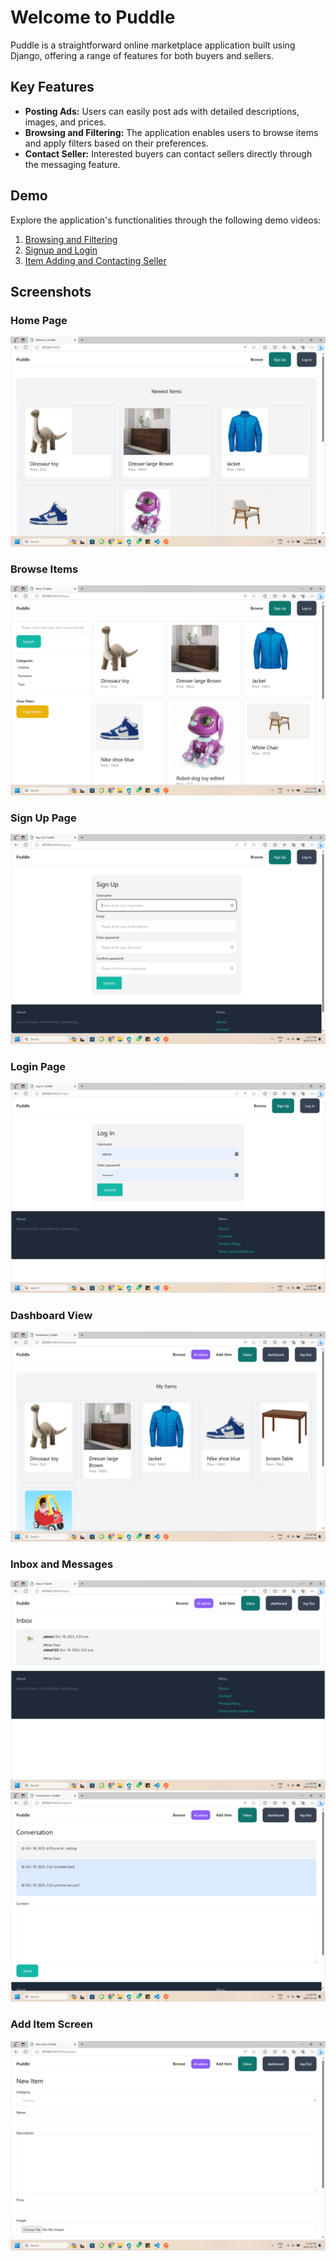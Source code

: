 # Welcome to Puddle

Puddle is a straightforward online marketplace application built using Django, offering a range of features for both buyers and sellers.

## Key Features
- **Posting Ads:** Users can easily post ads with detailed descriptions, images, and prices.
- **Browsing and Filtering:** The application enables users to browse items and apply filters based on their preferences.
- **Contact Seller:** Interested buyers can contact sellers directly through the messaging feature.

## Demo
Explore the application's functionalities through the following demo videos:
1. [Browsing and Filtering](https://www.youtube.com/watch?v=JCnVWT07hxM)
2. [Signup and Login](https://www.youtube.com/watch?v=ZhB0bdHcg6M)
3. [Item Adding and Contacting Seller](https://www.youtube.com/watch?v=a75n_wfZd8w)

## Screenshots

### Home Page
![Home Page](screenshots/image.png)

### Browse Items
![Browse Items](screenshots/image-1.png)

### Sign Up Page
![Sign Up Page](screenshots/image-2.png)

### Login Page
![Login Page](screenshots/image-3.png)

### Dashboard View
![Dashboard View](screenshots/image-4.png)

### Inbox and Messages
![Inbox and Messages](screenshots/image-5.png)
![Inbox and Messages](screenshots/image-6.png)

### Add Item Screen
![Add Item Screen](screenshots/image-8.png)

